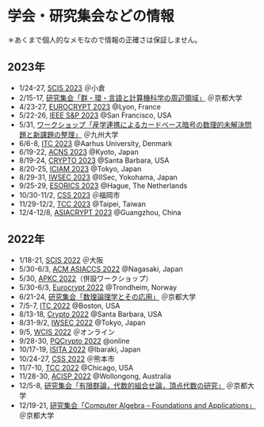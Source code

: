 # 学会・研究集会などの情報

＊あくまで個人的なメモなので情報の正確さは保証しません。

## 2023年

- 1/24-27, <a href="https://www.iwsec.org/scis/2023/index.html" target="_blank"> SCIS 2023</a> ＠小倉
- 2/15-17, <a href="https://www.kurims.kyoto-u.ac.jp/kyoten/ja/workshop.html" target="_blank">研究集会「群・環・言語と計算機科学の周辺領域」</a> ＠京都大学
- 4/23-27, <a href="https://eurocrypt.iacr.org/2023/" target="_blank">EUROCRYPT 2023</a> @Lyon, France
- 5/22-26, <a href="https://www.ieee-security.org/TC/SP2023/index.html" target="_blank">IEEE S&amp;P 2023</a> @San Francisco, USA
- 5/31, [ワークショップ「産学連携によるカードベース暗号の数理的未解決問題と新課題の整理」](https://joint.imi.kyushu-u.ac.jp/post-9009/) ＠九州大学
- 6/6-8, <a href="https://itcrypto.github.io/2023/index.html" target="_blank">ITC 2023</a> @Aarhus University, Denmark
- 6/19-22, <a href="https://sulab-sever.u-aizu.ac.jp/ACNS2023/index.html" target="_blank">ACNS 2023</a> @Kyoto, Japan
- 8/19-24, <a href="https://crypto.iacr.org/2023/" target="_blank">CRYPTO 2023</a> @Santa Barbara, USA
- 8/20-25, <a href="https://iciam2023.org/" target="_blank">ICIAM 2023</a> @Tokyo, Japan
- 8/29-31, <a href="https://www.iwsec.org/2023/index.html" target="_blank">IWSEC 2023</a> @IISec, Yokohama, Japan
- 9/25-29, [ESORICS 2023](https://esorics2023.org/) @Hague, The Netherlands
- 10/30-11/2, [CSS 2023](https://www.iwsec.org/css/2023/) ＠福岡市
- 11/29-12/2, [TCC 2023](https://tcc.iacr.org/2023/) @Taipei, Taiwan
- 12/4-12/8, [ASIACRYPT 2023](https://asiacrypt.iacr.org/2023/) @Guangzhou, China

## 2022年

- 1/18-21, <a href="https://www.iwsec.org/scis/2022/index.html" target="_blank">SCIS 2022</a> ＠大阪
- 5/30-6/3, <a href="https://asiaccs2022.conferenceservice.jp/" target="_blank">ACM ASIACCS 2022</a> @Nagasaki, Japan
- 5/30, <a href="https://sites.google.com/view/apkc2022" target="_blank">APKC 2022</a>（併設ワークショップ）
- 5/30-6/3, <a href="https://eurocrypt.iacr.org/2022/" target="_blank">Eurocrypt 2022</a> @Trondheim, Norway
- 6/21-24, <a href="https://www.kurims.kyoto-u.ac.jp/kyoten/ja/workshop.html" target="_blank">研究集会「数理論理学とその応用」</a> ＠京都大学
- 7/5-7, <a href="https://itcrypto.github.io/2022/" target="_blank">ITC 2022</a> @Boston, USA
- 8/13-18, <a href="https://crypto.iacr.org/2022/" target="_blank">Crypto 2022</a> @Santa Barbara, USA
- 8/31-9/2, <a href="https://www.iwsec.org/2022/index.html" target="_blank">IWSEC 2022</a> @Tokyo, Japan
- 9/5, <a href="https://www.ieice.org/~isec/wcis/wcis2022/">WCIS 2022</a> ＠オンライン
- 9/28-30, <a href="https://2022.pqcrypto.org/" target="_blank">PQCrypto 2022</a> @online
- 10/17-19, <a href="http://www.isita.ieice.org/2022/" target="_blank">ISITA 2022</a> @Ibaraki, Japan
- 10/24-27, <a href="https://www.iwsec.org/css/2022/index.html" target="_blank">CSS 2022</a> ＠熊本市
- 11/7-10, <a href="https://tcc.iacr.org/2022/" target="_blank">TCC 2022</a> @Chicago, USA
- 11/28-30, <a href="https://uow-ic2.github.io/acisp2022/" target="_blank">ACISP 2022</a> @Wollongong, Australia
- 12/5-8, <a href="https://www.kurims.kyoto-u.ac.jp/kyoten/ja/workshop.html" target="_blank">研究集会「有限群論，代数的組合せ論，頂点代数の研究」</a> ＠京都大学
- 12/19-21, <a href="https://www.kurims.kyoto-u.ac.jp/kyoten/ja/workshop.html" target="_blank">研究集会「Computer Algebra – Foundations and Applications」</a> ＠京都大学
